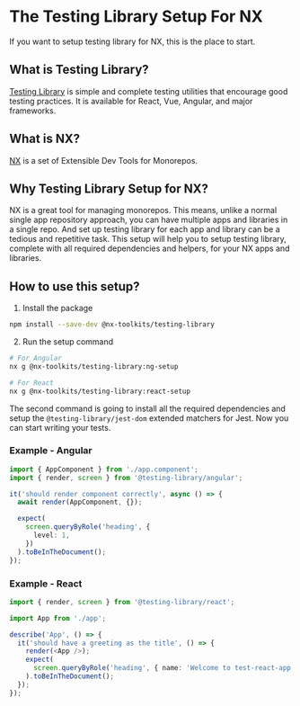 # The Testing Library Setup For NX

If you want to setup testing library for NX, this is the place to start.

## What is Testing Library?

[Testing Library](https://testing-library.com/) is simple and complete testing
utilities that encourage good testing practices. It is available for React, Vue,
Angular, and major frameworks.

## What is NX?

[NX](https://nx.dev/) is a set of Extensible Dev Tools for Monorepos.

## Why Testing Library Setup for NX?

NX is a great tool for managing monorepos. This means, unlike a normal single
app repository approach, you can have multiple apps and libraries in a single
repo. And set up testing library for each app and library can be a tedious
and repetitive task. This setup will help you to setup testing library, complete
with all required dependencies and helpers, for your NX apps and libraries.

## How to use this setup?

1. Install the package

```bash
npm install --save-dev @nx-toolkits/testing-library
```

2. Run the setup command

```bash
# For Angular
nx g @nx-toolkits/testing-library:ng-setup

# For React
nx g @nx-toolkits/testing-library:react-setup
```

The second command is going to install all the required dependencies and setup
the `@testing-library/jest-dom` extended matchers for Jest. Now you can start
writing your tests.

### Example - Angular

```ts
import { AppComponent } from './app.component';
import { render, screen } from '@testing-library/angular';

it('should render component correctly', async () => {
  await render(AppComponent, {});

  expect(
    screen.queryByRole('heading', {
      level: 1,
    })
  ).toBeInTheDocument();
});
```

### Example - React

```ts
import { render, screen } from '@testing-library/react';

import App from './app';

describe('App', () => {
  it('should have a greeting as the title', () => {
    render(<App />);
    expect(
      screen.queryByRole('heading', { name: 'Welcome to test-react-app!' })
    ).toBeInTheDocument();
  });
});
```
